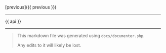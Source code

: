 [previous]({{ previous }})

---

{{ api }}

---

> This markdown file was generated using `docs/documenter.php`.
>
> Any edits to it will likely be lost.
